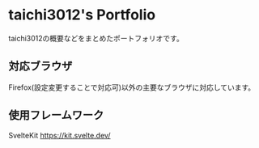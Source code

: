 # taichi3012's Portfolio
taichi3012の概要などをまとめたポートフォリオです。
## 対応ブラウザ
Firefox(設定変更することで対応可)以外の主要なブラウザに対応しています。
## 使用フレームワーク
SvelteKit https://kit.svelte.dev/
